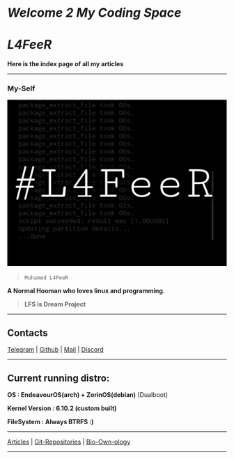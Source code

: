 # ***Welcome 2 My Coding Space***

#         *L4FeeR*

**Here is the index page of all my articles**

* * *

### **My-Self**

![L4FeeR](assets/l4feer.png)

  > `Muhamed L4FeeR`

**A Normal Hooman who loves linux and programming.**

 > **LFS is Dream Project** 

*  * *
## **Contacts**

[Telegram](https://t.me/l4feer) | [Github](github.com/l4feer) | [Mail](muhamedlafeer837@gmail.com) | [Discord](discord.me/l4feer0429)

* * *

## **Current running distro:**

**OS			: EndeavourOS(arch) + ZorinOS(debian)**  (Dualboot)

**Kernel Version	: 6.10.2 (custom built)**

**FileSystem		: Always BTRFS :)**

-----------------------------------------------------------------------------

[Articles](/articles.md) | [Git-Repositories](https://github.com/L4FeeR?tab=repositories) | [Bio-Own-ology](/aboutme.md)

-----------------------------------------------------------------------------
